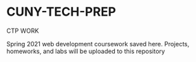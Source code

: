 # CUNY-TECH-PREP
CTP WORK

Spring 2021 web development coursework saved here. Projects, homeworks, and labs will be uploaded to this repository

